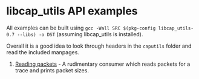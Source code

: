 libcap_utils API examples
=========================

All examples can be built using `gcc -Wall SRC $(pkg-config libcap_utils-0.7 --libs) -o DST` (assuming libcap_utils is installed).

Overall it is a good idea to look through headers in the `caputils` folder and read the included manpages.

1. [Reading packets](01-reading_packets.c) - A rudimentary consumer which reads packets for a trace and prints packet sizes.
